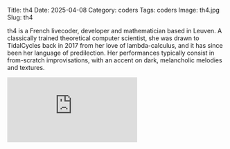 Title: th4
Date: 2025-04-08
Category: coders
Tags: coders
Image: th4.jpg
Slug: th4

th4 is a French livecoder, developer and mathematician based in Leuven. A classically trained theoretical computer scientist, she was drawn to TidalCycles back in 2017 from her love of lambda-calculus, and it has since been her language of predilection. Her performances typically consist in from-scratch improvisations, with an accent on dark, melancholic melodies and textures.


<div class='auto-resizable-iframe'>
<div class="cyber-tile-big cyber-tile-vid fg-dark bg-blue">
<iframe
    src="https://www.youtube.com/embed/1qzwr48JgCg"
    title="YouTube video player" 
    frameborder="0" 
    allow="accelerometer; autoplay; clipboard-write; encrypted-media; gyroscope; picture-in-picture; web-share" 
    allowfullscreen>
</iframe>
</div>
</div>


